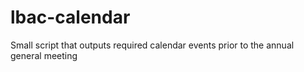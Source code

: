 # lbac-calendar
Small script that outputs required calendar events prior to the annual general meeting
